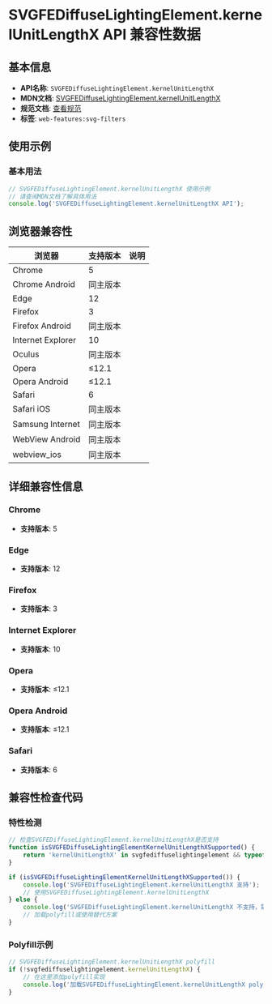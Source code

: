 # SVGFEDiffuseLightingElement.kernelUnitLengthX API 兼容性数据

## 基本信息

- **API名称**: `SVGFEDiffuseLightingElement.kernelUnitLengthX`
- **MDN文档**: [SVGFEDiffuseLightingElement.kernelUnitLengthX](https://developer.mozilla.org/docs/Web/API/SVGFEDiffuseLightingElement/kernelUnitLengthX)
- **规范文档**: [查看规范](https://drafts.fxtf.org/filter-effects/#dom-svgfediffuselightingelement-kernelunitlengthx)
- **标签**: `web-features:svg-filters`

## 使用示例

### 基本用法

```javascript
// SVGFEDiffuseLightingElement.kernelUnitLengthX 使用示例
// 请查阅MDN文档了解具体用法
console.log('SVGFEDiffuseLightingElement.kernelUnitLengthX API');
```

## 浏览器兼容性

| 浏览器 | 支持版本 | 说明 |
|--------|----------|------|
| Chrome | 5 |  |
| Chrome Android | 同主版本 |  |
| Edge | 12 |  |
| Firefox | 3 |  |
| Firefox Android | 同主版本 |  |
| Internet Explorer | 10 |  |
| Oculus | 同主版本 |  |
| Opera | ≤12.1 |  |
| Opera Android | ≤12.1 |  |
| Safari | 6 |  |
| Safari iOS | 同主版本 |  |
| Samsung Internet | 同主版本 |  |
| WebView Android | 同主版本 |  |
| webview_ios | 同主版本 |  |

## 详细兼容性信息

### Chrome

- **支持版本**: 5

### Edge

- **支持版本**: 12

### Firefox

- **支持版本**: 3

### Internet Explorer

- **支持版本**: 10

### Opera

- **支持版本**: ≤12.1

### Opera Android

- **支持版本**: ≤12.1

### Safari

- **支持版本**: 6

## 兼容性检查代码

### 特性检测

```javascript
// 检查SVGFEDiffuseLightingElement.kernelUnitLengthX是否支持
function isSVGFEDiffuseLightingElementKernelUnitLengthXSupported() {
    return 'kernelUnitLengthX' in svgfediffuselightingelement && typeof svgfediffuselightingelement.kernelUnitLengthX === 'function';
}

if (isSVGFEDiffuseLightingElementKernelUnitLengthXSupported()) {
    console.log('SVGFEDiffuseLightingElement.kernelUnitLengthX 支持');
    // 使用SVGFEDiffuseLightingElement.kernelUnitLengthX
} else {
    console.log('SVGFEDiffuseLightingElement.kernelUnitLengthX 不支持，需要polyfill');
    // 加载polyfill或使用替代方案
}
```

### Polyfill示例

```javascript
// SVGFEDiffuseLightingElement.kernelUnitLengthX polyfill
if (!svgfediffuselightingelement.kernelUnitLengthX) {
    // 在这里添加polyfill实现
    console.log('加载SVGFEDiffuseLightingElement.kernelUnitLengthX polyfill');
}
```

